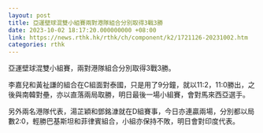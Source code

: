 ```yaml
---
layout: post
title: 亞運壁球混雙小組賽兩對港隊組合分別取得3戰3勝
date: 2023-10-02 18:17:20.000000000 +08:00
link: https://news.rthk.hk/rthk/ch/component/k2/1721126-20231002.htm
categories: rthk
---
```


亞運壁球混雙小組賽，兩對港隊組合分別取得3戰3勝。

李嘉兒和黃祉謙的組合在C組面對泰國，只是用了9分鐘，就以11:2，11:0勝出，之後與南韓對壘，亦以直落兩局取勝，明日最後一場小組賽，會對馬來西亞選手。

另外兩名港隊代表，湯芷穎和鄧銘漮就在D組賽事，今日亦連贏兩場，分別都以局數2:0，輕勝巴基斯坦和菲律賓組合，小組亦保持不敗，明日會對印度代表。

